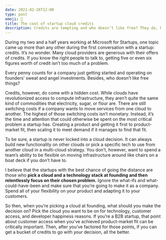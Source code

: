 ```yaml
---
date: 2021-02-26T12:00
type: post
emoji: 🚀
title: The cost of startup cloud credits
description: Credits are tempting and who doesn’t like free? They do, however, come with a cost that might hurt later.
---
```


During my two and a half years working at Microsoft for Startups, one topic came up more than any other during the first conversation with a startup: credits. It’s no wonder. Many cloud providers are generous with their offers of credits. If you know the right people to talk to, getting five or even six figures worth of credit isn’t too much of a problem.

Every penny counts for a company just getting started and operating on founders’ sweat and angel investments. Besides, who doesn’t like free things?

Credits, however, do come with a hidden cost. While clouds have revolutionized access to compute infrastructure, they aren’t quite the same kind of commodities that electricity, sugar, or flour are. There are still switching costs if a company wants to move services from one cloud to another. The highest of those switching costs isn’t monetary. Instead, it’s the time and attention that could otherwise be spent on the most critical problem a startup has. Creating a product and getting it first to product-market fit, then scaling it to meet demand if it manages to find that fit.

To be sure, a startup is never locked into a cloud decision. It can always build new functionality on other clouds or pick a specific tech to use from another cloud in a multi-cloud strategy. You don’t, however, want to spend a team’s ability to be flexible on moving infrastructure around like chairs on a boat deck if you don’t have to.

I believe that the startups with the best chance of going the distance are those who **pick a cloud and a technology stack at founding and then relentlessly focus on their chosen problem.** Ignore the what-ifs and what-could-have-been and make sure that you’re going to make it as a company. Spend all of your flexibility on your product and adapting it to your customers.

So then, when you’re picking a cloud at founding, what should you make the decision on? Pick the cloud you want to be on for technology, customer access, and developer happiness reasons. If you’re a B2B startup, that point about customer access when you’ve achieved product-market fit can be critically important. Then, after you’ve factored for those points, if you can get a bucket of credits to go with your decision, all the better.
